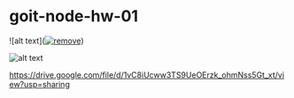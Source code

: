# goit-node-hw-01
![alt text](<a href="https://ibb.co/1rvjqQb"><img src="https://i.ibb.co/D9VTCWL/remove.png" alt="remove" border="0"></a>)

![alt text]([https://i.pinimg.com/originals/70/5b/bb/705bbb820c7332b04d619f7536645753.jpg](https://drive.google.com/file/d/1vC8iUcww3TS9UeOErzk_ohmNss5Gt_xt/view?usp=sharing))

https://drive.google.com/file/d/1vC8iUcww3TS9UeOErzk_ohmNss5Gt_xt/view?usp=sharing
